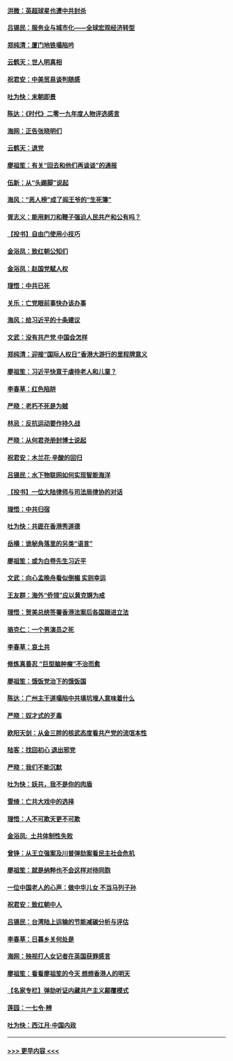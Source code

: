 #### [洪微：英超球星也遭中共封杀](../pages/nsc993/n11727243.md?t=12180901) 
#### [吕锡民：服务业与城市化——全球宏观经济转型](../pages/nsc993/n11725845.md?t=12180901) 
#### [郑纯清：厦门地铁塌陷吟](../pages/nsc993/n11725813.md?t=12180901) 
#### [云鹤天：世人明真相](../pages/nsc993/n11725621.md?t=12180901) 
#### [祝君安：中美贸易谈判随感](../pages/nsc993/n11725609.md?t=12180901) 
#### [吐为快：末朝即景](../pages/nsc993/n11723365.md?t=12180901) 
#### [陈达：《时代》二零一九年度人物评选感言](../pages/nsc993/n11723337.md?t=12180901) 
#### [海网：正告张晓明们](../pages/nsc993/n11723228.md?t=12180901) 
#### [云鹤天：退党](../pages/nsc993/n11723056.md?t=12180901) 
#### [廖祖笙：有关“回去和他们再谈谈”的通报](../pages/nsc993/n11722442.md?t=12180901) 
#### [伍新：从“头踢脚”说起](../pages/nsc993/n11722429.md?t=12180901) 
#### [海风：“恶人榜”成了阎王爷的“生死簿”](../pages/nsc993/n11722272.md?t=12180901) 
#### [胥志义：能用剌刀和鞭子强迫人民共产和公有吗？](../pages/nsc993/n11720569.md?t=12180901) 
#### [【投书】自由门使用小技巧](../pages/nsc993/n11720180.md?t=12180901) 
#### [金浴凤：致红朝公知们](../pages/nsc993/n11720563.md?t=12180901) 
#### [金浴凤：赵国党赋人权](../pages/nsc993/n11720533.md?t=12180901) 
#### [理悟：中共已死](../pages/nsc993/n11720233.md?t=12180901) 
#### [关乐：亡党眼前事快办该办事](../pages/nsc993/n11719160.md?t=12180901) 
#### [海风：给习近平的十条建议](../pages/nsc993/n11717616.md?t=12180901) 
#### [文武：没有共产党 中国会怎样](../pages/nsc993/n11717584.md?t=12180901) 
#### [郑纯清：迎接“国际人权日”香港大游行的里程牌意义](../pages/nsc993/n11717417.md?t=12180901) 
#### [廖祖笙：习近平快意于虐待老人和儿童？](../pages/nsc993/n11715313.md?t=12180901) 
#### [李春草：红色陷阱](../pages/nsc993/n11715029.md?t=12180901) 
#### [严晓：老朽不死是为贼](../pages/nsc993/n11712910.md?t=12180901) 
#### [林忌：反抗运动要作持久战](../pages/nsc993/n11712623.md?t=12180901) 
#### [严晓：从何君尧册封博士说起](../pages/nsc993/n11712465.md?t=12180901) 
#### [祝君安：木兰花·辛酸的回归](../pages/nsc993/n11712381.md?t=12180901) 
#### [吕锡民：水下物联网如何实现智能海洋](../pages/nsc993/n11711158.md?t=12180901) 
#### [【投书】一位大陆律师与司法局律协的对话](../pages/nsc993/n11709675.md?t=12180901) 
#### [理悟：中共归宿](../pages/nsc993/n11710059.md?t=12180901) 
#### [吐为快：共匪在香港秀道德](../pages/nsc993/n11709979.md?t=12180901) 
#### [岳横：诡秘角落里的另类“语言”](../pages/nsc993/n11709792.md?t=12180901) 
#### [廖祖笙：或为白卷先生习近平](../pages/nsc993/n11708330.md?t=12180901) 
#### [文武：向心孟晚舟看似倒楣 实则幸运](../pages/nsc993/n11708236.md?t=12180901) 
#### [王友群：海外“侨领”应以黄克锵为戒](../pages/nsc993/n11706176.md?t=12180901) 
#### [理悟：贺美总统签署香港法案后各国跟进立法](../pages/nsc993/n11706853.md?t=12180901) 
#### [骆克仁：一个男演员之死](../pages/nsc993/n11706677.md?t=12180901) 
#### [李春草：哀土共](../pages/nsc993/n11706255.md?t=12180901) 
#### [修炼真善忍 “巨型脑肿瘤”不治而愈](../pages/nsc993/n11705340.md?t=12180901) 
#### [廖祖笙：饿饭党治下的饿饭国](../pages/nsc993/n11705085.md?t=12180901) 
#### [陈达：广州主干道塌陷中共填坑埋人意味着什么](../pages/nsc993/n11705046.md?t=12180901) 
#### [严晓：奴才式的歹毒](../pages/nsc993/n11704826.md?t=12180901) 
#### [欧阳天剑：从金三胖的核武态度看共产党的流氓本性](../pages/nsc993/n11702238.md?t=12180901) 
#### [陆客：找回初心 退出邪党](../pages/nsc993/n11702213.md?t=12180901) 
#### [严晓：我们不能沉默](../pages/nsc993/n11702110.md?t=12180901) 
#### [吐为快：妖共，我不是你的肉盾](../pages/nsc993/n11701366.md?t=12180901) 
#### [雪绮：亡共大戏中的选择](../pages/nsc993/n11699922.md?t=12180901) 
#### [理悟：人不可欺天更不可欺](../pages/nsc993/n11699657.md?t=12180901) 
#### [金浴凤:  土共体制性失败](../pages/nsc993/n11699361.md?t=12180901) 
#### [曾铮：从王立强案及川普弹劾案看民主社会危机](../pages/nsc993/n11699318.md?t=12180901) 
#### [廖祖笙：就是纳粹也不会这样对待同胞](../pages/nsc993/n11697658.md?t=12180901) 
#### [一位中国老人的心声：做中华儿女 不当马列子孙](../pages/nsc993/n11697525.md?t=12180901) 
#### [祝君安：致红朝中人](../pages/nsc993/n11697518.md?t=12180901) 
#### [吕锡民：台湾陆上运输的节能减碳分析与评估](../pages/nsc993/n11694983.md?t=12180901) 
#### [李春草：日暮乡关何处是](../pages/nsc993/n11694805.md?t=12180901) 
#### [海网：殃视打人女记者在英国获罪感言](../pages/nsc993/n11693832.md?t=12180901) 
#### [廖祖笙：看看廖祖笙的今天 想想香港人的明天](../pages/nsc993/n11693707.md?t=12180901) 
#### [【名家专栏】弹劾听证内藏共产主义颠覆模式](../pages/nsc993/n11693563.md?t=12180901) 
#### [莲园：一七令‧辨](../pages/nsc993/n11692558.md?t=12180901) 
#### [吐为快：西江月·中国内政](../pages/nsc993/n11692071.md?t=12180901) 

----
#### [ >>> 更早内容 <<< ](../indexes/nsc993-earlier.md)

